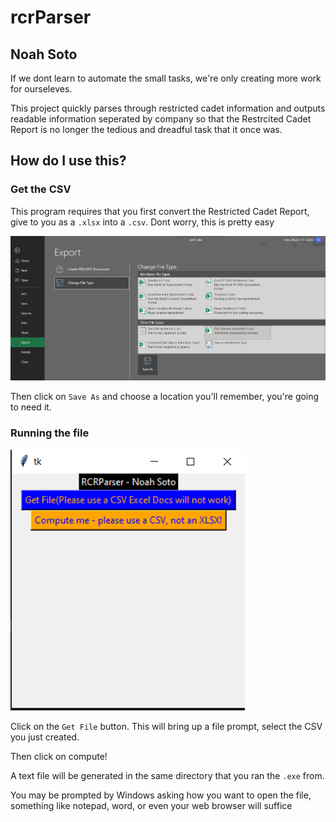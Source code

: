 # rcrParser 
## Noah Soto

If we dont learn to automate the small tasks, we're only creating more work for ourseleves.

This project quickly parses through restricted cadet information and outputs readable information seperated by company so that the Restrcited Cadet Report is no longer the tedious and dreadful task that it once was.

## How do I use this?

### Get the CSV

This program requires that you first convert the Restricted Cadet Report, give to you as a `.xlsx` into a `.csv`.  Dont worry, this is pretty easy

![image](cvshowto.png)

Then click on `Save As` and choose a location you'll remember, you're going to need it.


### Running the file

![image](guipic.png)

Click on the `Get File` button.  This will bring up a file prompt, select the CSV you just created.

Then click on compute!


A text file will be generated in the same directory that you ran the `.exe` from.  

You may be prompted by Windows asking how you want to open the file, something like notepad, word, or even your web browser will suffice 

